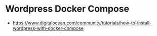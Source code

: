 # Wordpress Docker Compose

- https://www.digitalocean.com/community/tutorials/how-to-install-wordpress-with-docker-compose